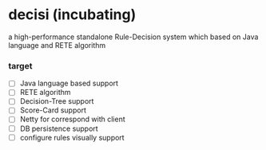 # decisi (incubating)

a high-performance standalone Rule-Decision system which based on Java language and RETE algorithm

### target
- [ ] Java language based support
- [ ] RETE algorithm
- [ ] Decision-Tree support
- [ ] Score-Card support
- [ ] Netty for correspond with client
- [ ] DB persistence support
- [ ] configure rules visually support
